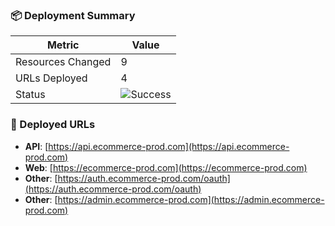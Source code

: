 ### 📦 Deployment Summary

| Metric | Value |
|--------|-------|
| Resources Changed | 9 |
| URLs Deployed | 4 |
| Status | ![Success](https://img.shields.io/badge/Status-Success-green) |

### 🔗 Deployed URLs
- **API**: [https://api.ecommerce-prod.com](https://api.ecommerce-prod.com)
- **Web**: [https://ecommerce-prod.com](https://ecommerce-prod.com)
- **Other**: [https://auth.ecommerce-prod.com/oauth](https://auth.ecommerce-prod.com/oauth)
- **Other**: [https://admin.ecommerce-prod.com](https://admin.ecommerce-prod.com)
